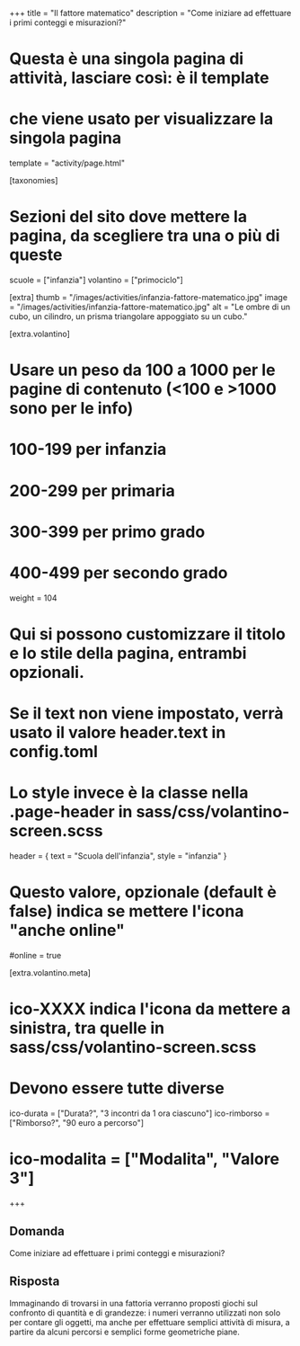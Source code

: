 +++
title = "Il fattore matematico"
description = "Come iniziare ad effettuare i primi conteggi e misurazioni?"

# Questa è una singola pagina di attività, lasciare così: è il template
# che viene usato per visualizzare la singola pagina
template = "activity/page.html"

[taxonomies]
# Sezioni del sito dove mettere la pagina, da scegliere tra una o più di queste
scuole = ["infanzia"]
volantino = ["primociclo"]

[extra]
thumb = "/images/activities/infanzia-fattore-matematico.jpg"
image = "/images/activities/infanzia-fattore-matematico.jpg"
alt = "Le ombre di un cubo, un cilindro, un prisma triangolare appoggiato su un cubo."

[extra.volantino]
# Usare un peso da 100 a 1000 per le pagine di contenuto (<100 e >1000 sono per le info)
# 100-199 per infanzia
# 200-299 per primaria
# 300-399 per primo grado
# 400-499 per secondo grado
weight = 104
# Qui si possono customizzare il titolo e lo stile della pagina, entrambi opzionali.
# Se il text non viene impostato, verrà usato il valore header.text in config.toml
# Lo style invece è la classe nella .page-header in sass/css/volantino-screen.scss
header = { text = "Scuola dell'infanzia", style = "infanzia" }
# Questo valore, opzionale (default è false) indica se mettere l'icona "anche online"
#online = true

[extra.volantino.meta]
# ico-XXXX indica l'icona da mettere a sinistra, tra quelle in sass/css/volantino-screen.scss
# Devono essere tutte diverse 
ico-durata = ["Durata?", "3 incontri da 1 ora ciascuno"]
ico-rimborso = ["Rimborso?", "90 euro a percorso"]
# ico-modalita = ["Modalita", "Valore 3"]
+++

<h2 class="ico ico-infanzia-domanda">Domanda</h2>

Come iniziare ad effettuare i primi conteggi e misurazioni? 

<h2 class="ico ico-infanzia-risposta">Risposta</h2>

Immaginando di trovarsi in una fattoria verranno proposti giochi sul confronto di quantità e di grandezze: i numeri verranno utilizzati non solo per contare gli oggetti, ma anche per effettuare semplici attività di misura, a partire da alcuni percorsi e semplici forme geometriche piane. 
